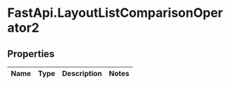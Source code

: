 # FastApi.LayoutListComparisonOperator2

## Properties
Name | Type | Description | Notes
------------ | ------------- | ------------- | -------------
